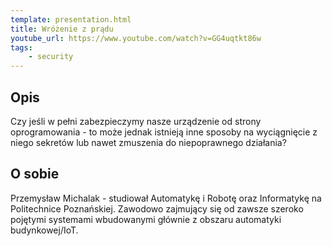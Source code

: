 ```yaml
---
template: presentation.html
title: Wróżenie z prądu
youtube_url: https://www.youtube.com/watch?v=GG4uqtkt86w
tags:
    - security
---
```


## Opis

Czy jeśli w pełni zabezpieczymy nasze urządzenie od strony oprogramowania - to może jednak istnieją inne sposoby na wyciągnięcie z niego sekretów lub nawet zmuszenia do niepoprawnego działania?

## O sobie
Przemysław Michalak - studiował Automatykę i Robotę oraz Informatykę na Politechnice Poznańskiej. Zawodowo zajmujący się od zawsze szeroko pojętymi systemami wbudowanymi głównie z obszaru automatyki budynkowej/IoT.
